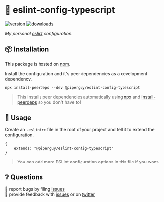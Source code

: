 # 💎 eslint-config-typescript

[![version][version-badge]][npm]
[![downloads][downloads-badge]][npm]

_My personal [eslint][eslint] configuration._

## 📦 Installation

This package is hosted on [npm][npm].

Install the configuration and it's peer dependencies as a development dependency.

```
npx install-peerdeps --dev @piperguy/eslint-config-typescript
```

> This installs peer dependencies automatically using [npx][npx] and [install-peerdeps][peer] so you don't have to!

## 🥑 Usage

Create an `.eslintrc` file in the root of your project and tell it to extend the configuration.

```
{
    extends: "@piperguy/eslint-config-typescript"
}
```

> You can add more ESLint configuration options in this file if you want.

## ❔ Questions

🐛 report bugs by filing [issues][issues]  
📢 provide feedback with [issues][issues] or on [twitter][twitter]

[version-badge]: https://img.shields.io/npm/v/@piperguy/eslint-config-typescript.svg?color=FB3B49&style=flat-square
[downloads-badge]: https://img.shields.io/npm/dt/@piperguy/eslint-config-typescript?style=flat-square
[npm]: https://www.npmjs.com/package/@piperguy/eslint-config-typescript
[eslint]: https://eslint.org
[npx]: https://www.npmjs.com/package/npx
[peer]: https://www.npmjs.com/package/install-peerdeps
[issues]: https://github.com/piperguy/eslint-config-typescript/issues
[twitter]: https://twitter.com/_PiperGuy_
